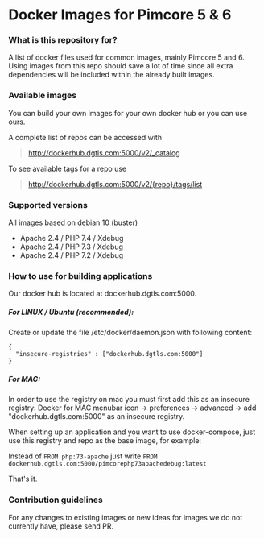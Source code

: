 # Docker Images for Pimcore 5 & 6

### What is this repository for? ###

A list of docker files used for common images, mainly Pimcore 5 and 6.
Using images from this repo should save a lot of time since all extra dependencies will be included within the already built images.

### Available images

You can build your own images for your own docker hub or you can use ours.

A complete list of repos can be accessed with
> http://dockerhub.dgtls.com:5000/v2/_catalog

To see available tags for a repo use 
> http://dockerhub.dgtls.com:5000/v2/{repo}/tags/list

### Supported versions
All images based on debian 10 (buster)
 - Apache 2.4 / PHP 7.4 / Xdebug
 - Apache 2.4 / PHP 7.3 / Xdebug
 - Apache 2.4 / PHP 7.2 / Xdebug

### How to use for building applications ###
Our docker hub is located at dockerhub.dgtls.com:5000.

##### For LINUX / Ubuntu (recommended):
Create or update the file /etc/docker/daemon.json with following content:
```
{
  "insecure-registries" : ["dockerhub.dgtls.com:5000"]
}
```

##### For MAC:
In order to use the registry on mac you must first add this as an insecure registry:
Docker for MAC menubar icon -> preferences -> advanced -> add "dockerhub.dgtls.com:5000" as an insecure registry.

When setting up an application and you want to use docker-compose, just use this registry and repo as the base image, for example:

Instead of `FROM php:73-apache` just write `FROM dockerhub.dgtls.com:5000/pimcorephp73apachedebug:latest`

That's it.

### Contribution guidelines ###

For any changes to existing images or new ideas for images we do not currently have, please send PR.

